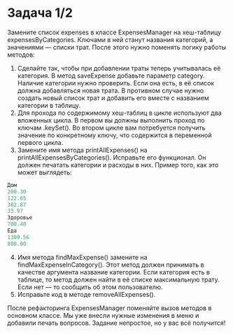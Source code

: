 # Задача 1/2 

Замените список expenses в классе ExpensesManager на хеш-таблицу expensesByCategories. Ключами в ней станут названия категорий, а значениями — списки трат. После этого нужно поменять логику работы методов:
1. Сделайте так, чтобы при добавлении траты теперь учитывалась её категория. В метод saveExpense добавьте параметр category. Наличие категории нужно проверить. Если она есть, в её список должна добавляться новая трата. В противном случае нужно создать новый список трат и добавить его вместе с названием категории в таблицу.
2. Для прохода по содержимому хеш-таблиц в цикле используют два вложенных цикла. В первом вы должны выполнить проход по ключам .keySet(). Во втором цикле вам потребуется получить значение по конкретному ключу, что содержится в переменной первого цикла.
3. Замените имя метода printAllExpenses() на printAllExpensesByCategories(). Исправьте его функционал. Он должен печатать категории и расходы в них. Пример того, как это может выглядеть:
```java 
Дом
200.30
122.65
302.87
33.97
Здоровье
700.40
Еда
1300.56
800.00
```
4. Имя метода findMaxExpense() замените на findMaxExpenseInCategory(). Этот метод должен принимать в качестве аргумента название категории. Если категория есть в таблице, то метод должен найти в её списке максимальную трату. Если нет — то сообщить об этом пользователю.
5. Исправьте код в методе removeAllExpenses().

После рефакторинга ExpensesManager поменяйте вызов методов в основном классе. Мы уже внесли нужные изменения в меню и добавили печать вопросов. Задание непростое, но у вас всё получится!